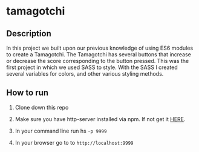 # tamagotchi

## Description
In this project we built upon our previous knowledge of using ES6 modules to create a Tamagotchi.  The Tamagotchi has several buttons that increase or decrease the score corresponding to the button pressed. This was the first project in which we used SASS to style. With the SASS I created several variables for colors, and other various styling methods. 

## How to run
1. Clone down this repo

1. Make sure you have http-server installed via npm. If not get it [HERE](https://www.npmjs.com/package/http-server).

1. In your command line run hs `-p 9999`

1. In your browser go to to `http://localhost:9999`
